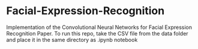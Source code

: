 # Facial-Expression-Recognition
Implementation of the Convolutional Neural Networks for Facial Expression Recognition Paper. To run this repo, take the CSV file from the data folder and place it in the same directory as .ipynb notebook
